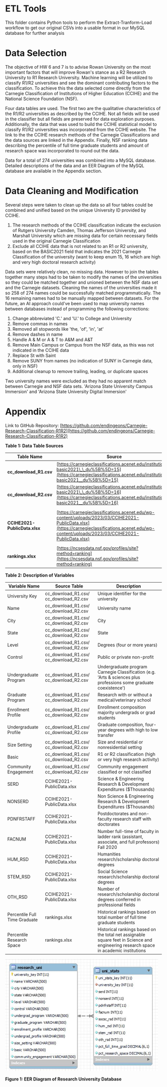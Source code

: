 # ETL Tools
This folder contains Python tools to perform the Extract-Tranform-Load workflow to get our original CSVs into a usable format in our MySQL database for further analysis

# Data Selection

The objective of HW 6 and 7 is to advise Rowan University on the most important factors that will improve Rowan's stance as a R2 Research University to R1 Research University. Machine learning will be utilized to classify R1/R2 universities and see the dominant contributing factors to the classification. To achieve this the data selected come directly from the Carnegie Classification of Institutions of Higher Education (CCIHE) and the National Science Foundation (NSF).

Four data tables are used. The first two are the qualitative characteristics of the R1/R2 universities as described by the CCIHE. Not all fields will be used in the classifier but all fields are preserved for data exploration purposes. Additionally, the data that was used to build the CCIHE statistical model to classify R1/R2 universities was incorporated from the CCIHE website. The link to the the CCIHE research methods of the Carnegie Classifications and the data sources are linked in the Appendix. Finally, NSF ranking data describing the percentile of full time graduate students and amount of research space was incorporated to round out the data.

Data for a total of 274 universities was combined into a MySQL database. Detailed descriptions of the data and an EER Diagram of the MySQL database are available in the Appendix section.

# Data Cleaning and Modification

Several steps were taken to clean up the data so all four tables could be combined and unified based on the unique University ID provided by CCIHE.

1. The research methods of the CCIHE classification indicate the exclusion of Rutgers University Camden, Thomas Jefferson University, and Marshall University which are missing data for certain necessary fields used in the original Carnegie Classification
2. Exclude all CCIHE data that is not related to an R1 or R2 university, based on the BASIC2021 field that indicates the 2021 Carnegie Classification of the university (want to keep enum 15, 16 which are high and very high doctoral research activity)

Data sets were relatively clean, no missing data. However to join the tables together many steps had to be taken to modify the names of the universities so they could be matched together and unioned between the NSF data set and the Carnegie datasets. Cleaning the names of the universities made it so 258 of 274 names could be successfully matched programmatically. The 16 remaining names had to be manually mapped between datasets. For the future, an AI approach could've been used to map university names between databases instead of programming the following corrections:

1. Change abbreviated 'C.' and 'U.' to College and University
2. Remove commas in names
3. Removed all stopwords like 'the, 'of', 'in', 'at'
4. Remove dashes in name
5. Handle A & M or A & T to A&M and A&T
6. Remove Main Campus or Campus from the NSF data, as this was not indicated in the CCIHE data
7. Replace St with Saint
8. Remove SUNY from names (no indication of SUNY in Carnegie data, only in NSF)
9. Additional cleanup to remove trailing, leading, or duplicate spaces

Two university names were excluded as they had no apparent match between Carnegie and NSF data sets. 'Arizona State University Campus Immersion' and 'Arizona State University Digital Immersion'

# Appendix

Link to GitHub Repository: [https://github.com/endingeons/Carnegie-Research-Classification-R1R2](https://github.com/endingeons/Carnegie-Research-Classification-R1R2)

**Table 1: Data Table Sources**

| **Table Name** | **Source** | **Description** |
| --- | --- | --- |
| **cc\_download\_R1.csv** | [https://carnegieclassifications.acenet.edu/institutions/?basic2021\_\_du%5B%5D=15](https://carnegieclassifications.acenet.edu/institutions/?basic2021__du%5B%5D=15) | Qualitative data to characterize the R1 universities. |
| **cc\_download\_R2.csv** | [https://carnegieclassifications.acenet.edu/institutions/?basic2021\_\_du%5B%5D=16](https://carnegieclassifications.acenet.edu/institutions/?basic2021__du%5B%5D=16) | Qualitative data to characterize the R2 universities. |
| **CCIHE2021-PublicData.xlsx** | [https://carnegieclassifications.acenet.edu/wp-content/uploads/2023/03/CCIHE2021-PublicData.xlsx](https://carnegieclassifications.acenet.edu/wp-content/uploads/2023/03/CCIHE2021-PublicData.xlsx) | The Carnegie Classification of Institutions of Higher Education - Research Activity Index - Methodology Details. Data set used by Carnegie Classification as described in their research methods: [https://carnegieclassifications.acenet.edu/wp-content/uploads/2023/04/CCIHE2021\_Research\_Activity\_Index\_Method.pdf](https://carnegieclassifications.acenet.edu/wp-content/uploads/2023/04/CCIHE2021_Research_Activity_Index_Method.pdf) |
| **rankings.xlsx** | [https://ncsesdata.nsf.gov/profiles/site?method=ranking](https://ncsesdata.nsf.gov/profiles/site?method=ranking) | NSF quantitative ranking data for all universities |

**Table 2: Description of Variables**

| **Variable Name** | **Source Table** | **Description** |
| --- | --- | --- |
| University Key | cc\_download\_R1.csv/ cc\_download\_R2.csv | Unique identifier for the university |
| Name | cc\_download\_R1.csv/ cc\_download\_R2.csv | University name |
| City | cc\_download\_R1.csv/ cc\_download\_R2.csv | City |
| State | cc\_download\_R1.csv/ cc\_download\_R2.csv | State |
| Level | cc\_download\_R1.csv/ cc\_download\_R2.csv | Degrees (four or more years) |
| Control | cc\_download\_R1.csv/ cc\_download\_R2.csv | Public or private non-profit |
| Undergraduate Program | cc\_download\_R1.csv/ cc\_download\_R2.csv | Undergraduate program Carnegie Classification (e.g. 'Arts & sciences plus professions some graduate coexistence') |
| Graduate Program | cc\_download\_R1.csv/ cc\_download\_R2.csv | Research with or without a medical/veterinary school |
| Enrollment Profile | cc\_download\_R1.csv/ cc\_download\_R2.csv | Enrollment composition majority undergrads or grad students |
| Undergraduate Profile | cc\_download\_R1.csv/ cc\_download\_R2.csv | Graduate composition, four-year degrees with high to low transfer |
| Size Setting | cc\_download\_R1.csv/ cc\_download\_R2.csv | Size and residential or nonresidential setting |
| Basic | cc\_download\_R1.csv/ cc\_download\_R2.csv | R1 or R2 classification (high or very high research activity) |
| Community Engagement | cc\_download\_R1.csv/ cc\_download\_R2.csv | Community engagement classified or not classified |
| SERD | CCIHE2021-PublicData.xlsx | Science & Engineering Research & Development Expenditures ($Thousands) |
| NONSERD | CCIHE2021-PublicData.xlsx | Non Science & Engineering Research & Development Expenditures ($Thousands) |
| PDNFRSTAFF | CCIHE2021-PublicData.xlsx | Postdoctorates and non-faculty research staff with doctorates |
| FACNUM | CCIHE2021-PublicData.xlsx | Number full-time of faculty in ladder rank (assistant, associate, and full professors) Fall 2020 |
| HUM\_RSD | CCIHE2021-PublicData.xlsx | Humanities research/scholarship doctoral degrees |
| STEM\_RSD | CCIHE2021-PublicData.xlsx | Social Science research/scholarship doctoral degrees |
| OTH\_RSD | CCIHE2021-PublicData.xlsx | Number of research/scholarship doctoral degrees conferred in professional fields |
| Percentile Full Time Graduate | rankings.xlsx | Historical rankings based on total number of full time graduate students |
| Percentile Research Space | rankings.xlsx | Historical rankings based on the total net assignable square feet in Science and engineering research space in academic institutions |
  
![EER Diagram](https://github.com/endingeons/Carnegie-Research-Classification-R1R2/blob/main/ETL_Tools/20230813%20EER%20Diagram.JPG)

**Figure 1: EER Diagram of Research University Database**

